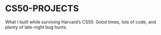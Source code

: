 # CS50-PROJECTS
What I built while surviving Harvard’s CS50. Good times, lots of code, and plenty of late-night bug hunts.
